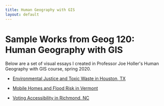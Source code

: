 ```yaml
---
title: Human Geography with GIS
layout: default
---
```


# Sample Works from Geog 120: Human Geography with GIS

Below are a set of visual essays I created in Professor Joe Holler's Human Geography with GIS course, spring 2020.

- [Environmental Justice and Toxic Waste in Houston, TX](visual1.pdf)

- [Mobile Homes and Flood Risk in Vermont](visual2.pdf)

- [Voting Accessibility in Richmond, NC](visual3.pdf)
